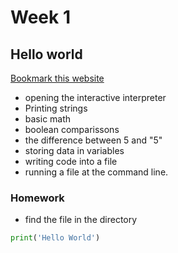 # Week 1

## Hello world

[Bookmark this website](http://learnpythonthehardway.org/book/)

* opening the interactive interpreter
* Printing strings
* basic math
* boolean comparissons
* the difference between 5 and "5"
* storing data in variables
* writing code into a file
* running a file at the command line.


### Homework

* find the file in the directory

```python
print('Hello World')
```
